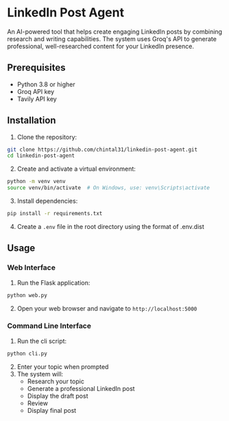 # LinkedIn Post Agent

An AI-powered tool that helps create engaging LinkedIn posts by combining research and writing capabilities. The system uses Groq's API to generate professional, well-researched content for your LinkedIn presence.

## Prerequisites

- Python 3.8 or higher
- Groq API key
- Tavily API key

## Installation

1. Clone the repository:

```bash
git clone https://github.com/chintal31/linkedin-post-agent.git
cd linkedin-post-agent
```

2. Create and activate a virtual environment:

```bash
python -m venv venv
source venv/bin/activate  # On Windows, use: venv\Scripts\activate
```

3. Install dependencies:

```bash
pip install -r requirements.txt
```

4. Create a `.env` file in the root directory using the format of .env.dist

## Usage

### Web Interface

1. Run the Flask application:

```bash
python web.py
```

2. Open your web browser and navigate to `http://localhost:5000`

### Command Line Interface

1. Run the cli script:

```bash
python cli.py
```

2. Enter your topic when prompted
3. The system will:
   - Research your topic
   - Generate a professional LinkedIn post
   - Display the draft post
   - Review
   - Display final post
